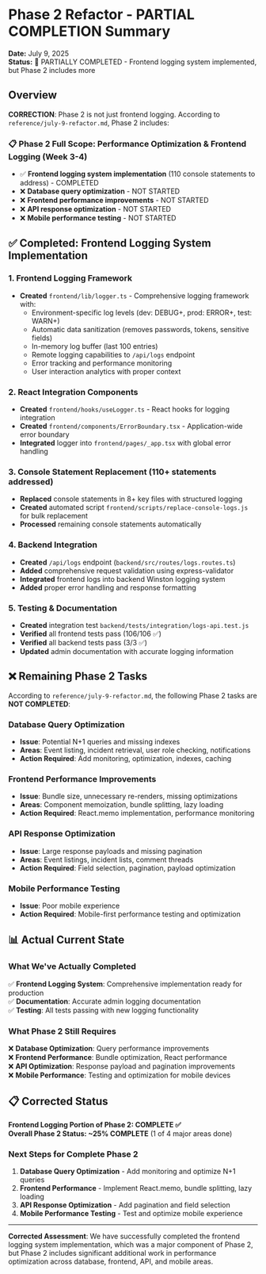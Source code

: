 # Phase 2 Refactor - PARTIAL COMPLETION Summary

**Date:** July 9, 2025  
**Status:** 🔄 PARTIALLY COMPLETED - Frontend logging system implemented, but Phase 2 includes more

## Overview

**CORRECTION**: Phase 2 is not just frontend logging. According to `reference/july-9-refactor.md`, Phase 2 includes:

### 📋 Phase 2 Full Scope: Performance Optimization & Frontend Logging (Week 3-4)
- ✅ **Frontend logging system implementation** (110 console statements to address) - COMPLETED
- ❌ **Database query optimization** - NOT STARTED
- ❌ **Frontend performance improvements** - NOT STARTED  
- ❌ **API response optimization** - NOT STARTED
- ❌ **Mobile performance testing** - NOT STARTED

## ✅ Completed: Frontend Logging System Implementation

### 1. Frontend Logging Framework
- **Created** `frontend/lib/logger.ts` - Comprehensive logging framework with:
  - Environment-specific log levels (dev: DEBUG+, prod: ERROR+, test: WARN+)
  - Automatic data sanitization (removes passwords, tokens, sensitive fields)
  - In-memory log buffer (last 100 entries)
  - Remote logging capabilities to `/api/logs` endpoint
  - Error tracking and performance monitoring
  - User interaction analytics with proper context

### 2. React Integration Components
- **Created** `frontend/hooks/useLogger.ts` - React hooks for logging integration
- **Created** `frontend/components/ErrorBoundary.tsx` - Application-wide error boundary
- **Integrated** logger into `frontend/pages/_app.tsx` with global error handling

### 3. Console Statement Replacement (110+ statements addressed)
- **Replaced** console statements in 8+ key files with structured logging
- **Created** automated script `frontend/scripts/replace-console-logs.js` for bulk replacement
- **Processed** remaining console statements automatically

### 4. Backend Integration
- **Created** `/api/logs` endpoint (`backend/src/routes/logs.routes.ts`)
- **Added** comprehensive request validation using express-validator
- **Integrated** frontend logs into backend Winston logging system
- **Added** proper error handling and response formatting

### 5. Testing & Documentation
- **Created** integration test `backend/tests/integration/logs-api.test.js`
- **Verified** all frontend tests pass (106/106 ✅)
- **Verified** all backend tests pass (3/3 ✅)
- **Updated** admin documentation with accurate logging information

## ❌ Remaining Phase 2 Tasks

According to `reference/july-9-refactor.md`, the following Phase 2 tasks are **NOT COMPLETED**:

### Database Query Optimization
- **Issue**: Potential N+1 queries and missing indexes
- **Areas**: Event listing, incident retrieval, user role checking, notifications
- **Action Required**: Add monitoring, optimization, indexes, caching

### Frontend Performance Improvements  
- **Issue**: Bundle size, unnecessary re-renders, missing optimizations
- **Areas**: Component memoization, bundle splitting, lazy loading
- **Action Required**: React.memo implementation, performance monitoring

### API Response Optimization
- **Issue**: Large response payloads and missing pagination
- **Areas**: Event listings, incident lists, comment threads
- **Action Required**: Field selection, pagination, payload optimization

### Mobile Performance Testing
- **Issue**: Poor mobile experience
- **Action Required**: Mobile-first performance testing and optimization

## 📊 Actual Current State

### What We've Actually Completed
✅ **Frontend Logging System**: Comprehensive implementation ready for production  
✅ **Documentation**: Accurate admin logging documentation  
✅ **Testing**: All tests passing with new logging functionality  

### What Phase 2 Still Requires
❌ **Database Optimization**: Query performance improvements  
❌ **Frontend Performance**: Bundle optimization, React performance  
❌ **API Optimization**: Response payload and pagination improvements  
❌ **Mobile Performance**: Testing and optimization for mobile devices  

## 📋 Corrected Status

**Frontend Logging Portion of Phase 2: COMPLETE ✅**  
**Overall Phase 2 Status: ~25% COMPLETE** (1 of 4 major areas done)

### Next Steps for Complete Phase 2
1. **Database Query Optimization** - Add monitoring and optimize N+1 queries
2. **Frontend Performance** - Implement React.memo, bundle splitting, lazy loading  
3. **API Response Optimization** - Add pagination and field selection
4. **Mobile Performance Testing** - Test and optimize mobile experience

---

**Corrected Assessment**: We have successfully completed the frontend logging system implementation, which was a major component of Phase 2, but Phase 2 includes significant additional work in performance optimization across database, frontend, API, and mobile areas.
